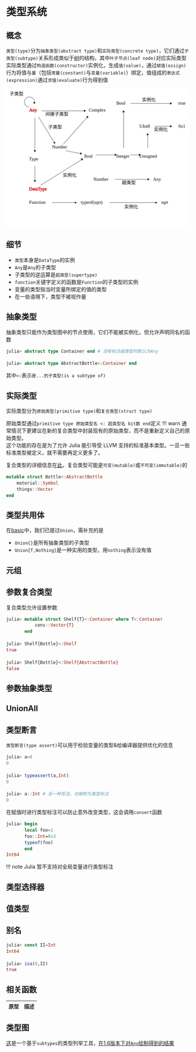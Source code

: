 # 类型系统
## 概念
`类型(type)`分为`抽象类型(abstract type)`和`实际类型(concrete type)`，它们通过`子类型(subtype)`关系形成类似于[树](../algorithms/graph/tree.md)的结构，其中`叶子节点(leaf node)`对应实际类型\
实际类型通过`构造函数(constructor)`实例化，生成`值(value)`，通过`赋值(assign)`行为将值与`量`（包括`常量(constant)`与`变量(variable)`）绑定，值组成的`表达式(expression)`通过`求值(evaluate)`行为得到值

![typesystem-1.svg](../../svg/typesystem-1.svg)

## 细节
- `类型`本身是`DataType`的实例
- `Any`是`Any`的子类型
- 子类型的逆运算是`超类型(supertype)`
- `function`关键字定义的函数是`Function`的子类型的实例
- 变量的类型指当时变量所绑定的值的类型
- 在一些语境下，类型不被视作量

## 抽象类型
抽象类型只能作为类型图中的节点使用，它们不能被实例化，但允许声明同名的函数
```jl
julia> abstract type Container end # 没有标注超类型时默认为Any

julia> abstract type AbstractBottle<:Container end
```

其中`<:`表示`是...的子类型(is a subtype of)`

## 实际类型
实际类型分为`原始类型(primitive type)`和`复合类型(struct type)`

原始类型通过`primitive type 原始类型名 <: 超类型名 bit数 end`定义
!!! warn
	通常情况下更建议在新的复合类型中封装现有的原始类型，而不是重新定义自己的原始类型。\
	这个功能的存在是为了允许 Julia 能引导受 LLVM 支持的标准基本类型。一旦一些标准类型被定义，就不需要再定义更多了。

复合类型的详细信息在[此](struct.md)，复合类型可能是`可变(mutable)`或`不可变(immutable)`的
```jl
mutable struct Bottle<:AbstractBottle
	material::Symbol
	things::Vector
end
```

## 类型共用体
在[basic](../basic/little_types.md#共用)中，我们已提过`Union`，需补充的是
- `Union{}`是所有抽象类型的子类型
- `Union{T,Nothing}`是一种实用的类型，用`nothing`表示没有值

## 元组

## 参数复合类型
复合类型允许设置参数
```jl
julia> mutable struct Shelf{T}<:Container where T<:Container
           cons::Vector{T}
       end

julia> Shelf{Bottle}<:Shelf
true

julia> Shelf{Bottle}<:Shelf{AbstractBottle}
false
```

## 参数抽象类型

## UnionAll

## 类型断言
`类型断言(type assert)`可以用于检验变量的类型&给编译器提供优化的信息
```jl
julia> a=0
0

julia> typeassert(a,Int)
0

julia> a::Int # 另一种写法，也被称为类型标注
0
```

在赋值时进行类型标注可以防止意外改变类型，这会调用`convert`函数
```jl
julia> begin
       local foo=1
       foo::Int=0x3
       typeof(foo)
       end
Int64
```
!!! note
	Julia 暂不支持对全局变量进行类型标注

## 类型选择器

## 值类型

## 别名
```jl
julia> const II=Int
Int64

julia> isa(0,II)
true
```

## 相关函数
| 原型 | 描述 |
| --- | --- |

## 类型图
[这](../pieces/typetree.jl)是一个基于`subtypes`的类型列举工具，[在1.6版本下对`Any`绘制得到的结果](../lists/typetree1.6.txt)

[^1]: https://docs.juliacn.com/latest/manual/types/
